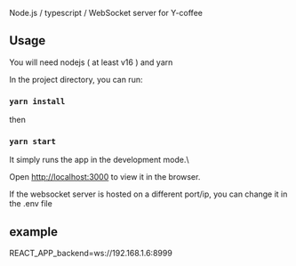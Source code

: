 Node.js / typescript / WebSocket server for Y-coffee

## Usage
You will need nodejs ( at least v16 ) and yarn

In the project directory, you can run:

### `yarn install`
then
### `yarn start`

It simply runs the app in the development mode.\

Open [http://localhost:3000](http://localhost:3000) to view it in the browser.

If the websocket server is hosted on a different port/ip, you can change it in the .env file
## example
REACT_APP_backend=ws://192.168.1.6:8999
